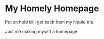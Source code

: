 # My Homely Homepage

Put on hold till I get back from my hippie trip.

Just me making myself a homepage.
